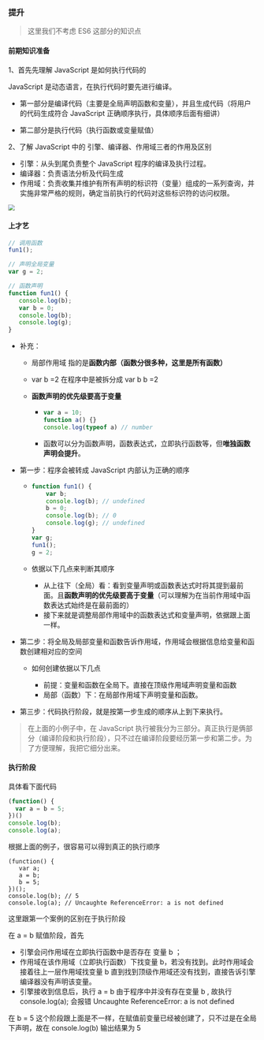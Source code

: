 ### 提升

> 这里我们不考虑 ES6 这部分的知识点

#### 前期知识准备

1、首先先理解 JavaScript 是如何执行代码的

JavaScript 是动态语言，在执行代码时要先进行编译。

* 第一部分是编译代码（主要是全局声明函数和变量），并且生成代码（将用户的代码生成符合 JavaScript 正确顺序执行，具体顺序后面有细讲）

* 第二部分是执行代码（执行函数或变量赋值）



2、了解 JavaScript 中的 引擎、编译器、作用域三者的作用及区别

* 引擎：从头到尾负责整个 JavaScript 程序的编译及执行过程。
* 编译器：负责语法分析及代码生成
* 作用域：负责收集并维护有所有声明的标识符（变量）组成的一系列查询，并实施非常严格的规则，确定当前执行的代码对这些标识符的访问权限。



<img src="https://i.loli.net/2021/09/19/DV8ivWMm7hB1Jfr.png" style="zoom:80%;" />



#### 上才艺

```javascript
// 调用函数
fun1();

// 声明全局变量
var g = 2;

// 函数声明
function fun1() {
   console.log(b);
   var b = 0;
   console.log(b);
   console.log(g); 
} 
```

* 补充： 

  * 局部作用域    指的是**函数内部（函数分很多种，这里是所有函数）**

  *  var b =2 在程序中是被拆分成 var b    b =2 

  * **函数声明的优先级要高于变量**

    * ```javascript
      var a = 10;
      function a() {}
      console.log(typeof a) // number  
      ```

    * 函数可以分为函数声明，函数表达式，立即执行函数等，但**唯独函数声明会提升**。

* 第一步：程序会被转成 JavaScript 内部认为正确的顺序 

  * ```javascript
    function fun1() {
        var b;
        console.log(b); // undefined
        b = 0;
        console.log(b); // 0
        console.log(g); // undefined
    }
    var g; 
    fun1();
    g = 2;
    ```

  * 依据以下几点来判断其顺序
    * 从上往下（全局）看：看到变量声明或函数表达式时将其提到最前面。且**函数声明的优先级要高于变量**（可以理解为在当前作用域中函数表达式始终是在最前面的）
    * 接下来就是调整局部作用域中的函数表达式和变量声明，依据跟上面一样。

  

* 第二步：将全局及局部变量和函数告诉作用域，作用域会根据信息给变量和函数创建相对应的空间 

  * 如何创建依据以下几点

    * 前提：变量和函数在全局下。直接在顶级作用域声明变量和函数
    * 局部（函数）下：在局部作用域下声明变量和函数。

    

* 第三步：代码执行阶段，就是按第一步生成的顺序从上到下来执行。



> 在上面的小例子中，在 JavaScript 执行被我分为三部分。真正执行是俩部分（编译阶段和执行阶段），只不过在编译阶段要经历第一步和第二步。为了方便理解，我把它细分出来。



#### 执行阶段

具体看下面代码

```javascript
(function() {
  var a = b = 5;
})()
console.log(b);
console.log(a);
```



根据上面的例子，很容易可以得到真正的执行顺序

```
(function() {
   var a;
   a = b;
   b = 5;
})();
console.log(b); // 5
console.log(a); // Uncaughte ReferenceError: a is not defined
```

这里跟第一个案例的区别在于执行阶段



在 a = b 赋值阶段，首先

* 引擎会问作用域在立即执行函数中是否存在 变量 b ；
* 作用域在该作用域（立即执行函数）下找变量 b，若没有找到。此时作用域会接着往上一层作用域找变量 b 直到找到顶级作用域还没有找到，直接告诉引擎编译器没有声明该变量。
* 引擎接收到信息后，执行 a = b 由于程序中并没有存在变量 b , 故执行 console.log(a); 会报错 Uncaughte ReferenceError: a is not defined



在 b = 5 这个阶段跟上面是不一样，在赋值前变量已经被创建了，只不过是在全局下声明，故在 console.log(b) 输出结果为 5





